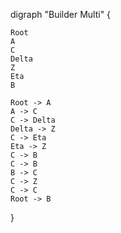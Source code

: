 digraph "Builder Multi" {

    Root
    A
    C
    Delta
    Z
    Eta
    B

    Root -> A
    A -> C
    C -> Delta
    Delta -> Z
    C -> Eta
    Eta -> Z
    C -> B
    C -> B
    B -> C
    C -> Z
    C -> C
    Root -> B

}
